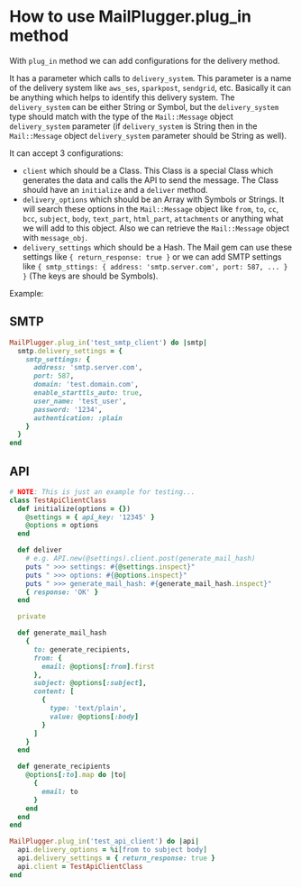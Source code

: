 # How to use MailPlugger.plug_in method

With `plug_in` method we can add configurations for the delivery method.

It has a parameter which calls to `delivery_system`. This parameter is a name of the delivery system like `aws_ses`, `sparkpost`, `sendgrid`, etc. Basically it can be anything which helps to identify this delivery system. The `delivery_system` can be either String or Symbol, but the `delivery_system` type should match with the type of the `Mail::Message` object `delivery_system` parameter (if `delivery_system` is String then in the `Mail::Message` object `delivery_system` parameter should be String as well).

It can accept 3 configurations:
- `client` which should be a Class. This Class is a special Class which generates the data and calls the API to send the message. The Class should have an `initialize` and a `deliver` method.
- `delivery_options` which should be an Array with Symbols or Strings. It will search these options in the `Mail::Message` object like `from`, `to`, `cc`, `bcc`, `subject`, `body`, `text_part`, `html_part`, `attachments` or anything what we will add to this object. Also we can retrieve the `Mail::Message` object with `message_obj`.
- `delivery_settings` which should be a Hash. The Mail gem can use these settings like `{ return_response: true }` or we can add SMTP settings like `{ smtp_sttings: { address: 'smtp.server.com', port: 587, ... } }` (The keys are should be Symbols).

Example:

## SMTP

```ruby
MailPlugger.plug_in('test_smtp_client') do |smtp|
  smtp.delivery_settings = {
    smtp_settings: {
      address: 'smtp.server.com',
      port: 587,
      domain: 'test.domain.com',
      enable_starttls_auto: true,
      user_name: 'test_user',
      password: '1234',
      authentication: :plain
    }
  }
end
```

## API

```ruby
# NOTE: This is just an example for testing...
class TestApiClientClass
  def initialize(options = {})
    @settings = { api_key: '12345' }
    @options = options
  end

  def deliver
    # e.g. API.new(@settings).client.post(generate_mail_hash)
    puts " >>> settings: #{@settings.inspect}"
    puts " >>> options: #{@options.inspect}"
    puts " >>> generate_mail_hash: #{generate_mail_hash.inspect}"
    { response: 'OK' }
  end

  private

  def generate_mail_hash
    {
      to: generate_recipients,
      from: {
        email: @options[:from].first
      },
      subject: @options[:subject],
      content: [
        {
          type: 'text/plain',
          value: @options[:body]
        }
      ]
    }
  end

  def generate_recipients
    @options[:to].map do |to|
      {
        email: to
      }
    end
  end
end

MailPlugger.plug_in('test_api_client') do |api|
  api.delivery_options = %i[from to subject body]
  api.delivery_settings = { return_response: true }
  api.client = TestApiClientClass
end
```
